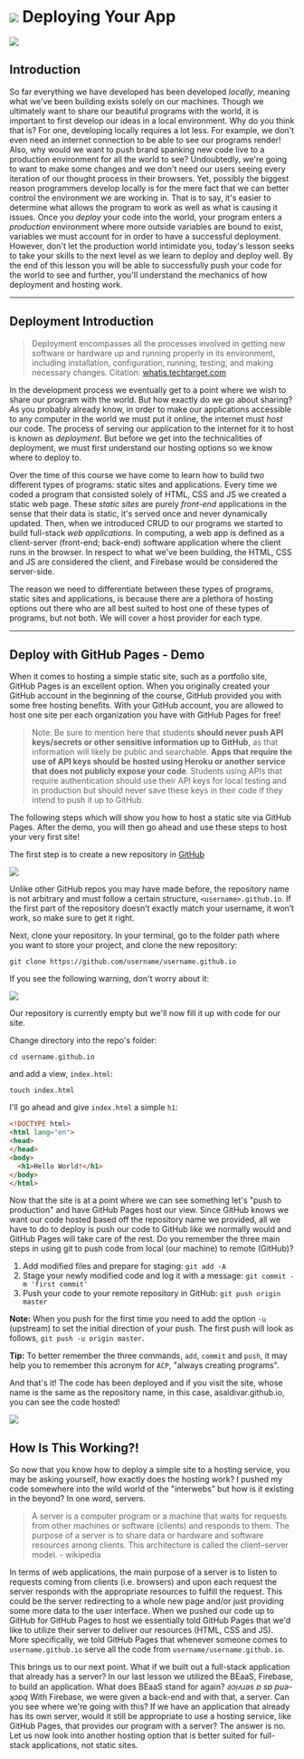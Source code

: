 # ![](https://ga-dash.s3.amazonaws.com/production/assets/logo-9f88ae6c9c3871690e33280fcf557f33.png) Deploying Your App 

<a href='https://vimeo.com/165443421'>
  <img src='https://dl.dropbox.com/s/rhaz8izly3spri9/Screenshot%202016-05-05%2011.48.42.png?dl=0'>
</a>

## Introduction

So far everything we have developed has been developed _locally_, meaning what we've been building exists solely on our machines. Though we ultimately want to share our beautiful programs with the world, it is important to first develop our ideas in a local environment. Why do you think that is? For one, developing locally requires a lot less. For example, we don't even need an internet connection to be able to see our programs render! Also, why would we want to push brand spanking new code live to a production environment for all the world to see? Undoubtedly, we're going to want to make some changes and we don't need our users seeing every iteration of our thought process in their browsers. Yet, possibly the biggest reason programmers develop locally is for the mere fact that we can better control the environment we are working in. That is to say, it's easier to determine what allows the program to work as well as what is causing it issues. Once you _deploy_ your code into the world, your program enters a _production_ environment where more outside variables are bound to exist, variables we must account for in order to have a successful deployment. However, don't let the production world intimidate you, today's lesson seeks to take your skills to the next level as we learn to deploy and deploy well. By the end of this lesson you will be able to successfully push your code for the world to see and further, you'll understand the mechanics of how deployment and hosting work.

---

<a name = "introduction1"></a>
## Deployment Introduction

> Deployment encompasses all the processes involved in getting new software or hardware up and running properly in its environment, including installation, configuration, running, testing, and making necessary changes. Citation: [whatis.techtarget.com](whatis.techtarget.com)

In the development process we eventually get to a point where we wish to share our program with the world. But how exactly do we go about sharing? As you probably already know, in order to make our applications accessible to any computer in the world we must put it online, the internet must _host_ our code. The process of serving our application to the internet for it to host is known as _deployment_. But before we get into the technicalities of deployment, we must first understand our hosting options so we know where to deploy to.

Over the time of this course we have come to learn how to build two different types of programs: static sites and applications. Every time we coded a program that consisted solely of HTML, CSS and JS we created a static web page. These _static sites_ are purely _front-end_ applications in the sense that their data is static, it's served once and never dynamically updated. Then, when we introduced CRUD to our programs we started to build full-stack _web applications_. In computing, a web app is defined as a client-server (front-end; back-end) software application where the client runs in the browser. In respect to what we've been building, the HTML, CSS and JS are considered the client, and Firebase would be considered the server-side.

The reason we need to differentiate between these types of programs, static sites and applications, is because there are a plethora of hosting options out there who are all best suited to host one of these types of programs, but not both. We will cover a host provider for each type.

---

<a name = "demo1"></a>
## Deploy with GitHub Pages - Demo

When it comes to hosting a simple static site, such as a portfolio site, GitHub Pages is an excellent option. When you originally created your GitHub account in the beginning of the course, GitHub provided you with some free hosting benefits. With your GitHub account, you are allowed to host one site per each organization you have with GitHub Pages for free!

> Note: Be sure to mention here that students **should never push API keys/secrets or other sensitive information up to GitHub**, as that information will likely be public and searchable. **Apps that require the use of API keys should be hosted using Heroku or another service that does not publicly expose your code**. Students using APIs that require authentication should use their API keys for local testing and in production but should never save these keys in their code if they intend to push it up to GitHub.

The following steps which will show you how to host a static site via GitHub Pages. After the demo, you will then go ahead and use these steps to host your very first site!

The first step is to create a new repository in [GitHub](https://github.com/)

![](https://s3.amazonaws.com/f.cl.ly/items/0i070B2z0g281N1O121N/Image%202016-01-05%20at%207.59.14%20PM.png?v=f87cabf8)

Unlike other GitHub repos you may have made before, the repository name is not arbitrary and must follow a certain structure, `<username>.github.io`. If the first part of the repository doesn’t exactly match your username, it won’t work, so make sure to get it right.

Next, clone your repository. In your terminal, go to the folder path where you want to store your project, and clone the new repository:

`git clone https://github.com/username/username.github.io`

If you see the following warning, don't worry about it:

![](https://s3.amazonaws.com/f.cl.ly/items/0E2E1n21450j3W3X473K/Image%202016-01-05%20at%208.17.48%20PM.png?v=5debf067)

Our repository is currently empty but we'll now fill it up with code for our site.

Change directory into the repo's folder:

`cd username.github.io`

and add a view, `index.html`:

`touch index.html`

I'll go ahead and give `index.html` a simple `h1`:

```html
<!DOCTYPE html>
<html lang="en">
<head>
</head>
<body>
  <h1>Hello World!</h1>
</body>
</html>
```

Now that the site is at a point where we can see something let's "push to production" and have GitHub Pages host our view. Since GitHub knows we want our code hosted based off the repository name we provided, all we have to do to deploy is push our code to GitHub like we normally would and GitHub Pages will take care of the rest. Do you remember the three main steps in using git to push code from local (our machine) to remote (GitHub)?

1. Add modified files and prepare for staging: `git add -A`
2. Stage your newly modified code and log it with a message: `git commit -m 'first commit'`
3. Push your code to your remote repository in GitHub: `git push origin master`

**Note:** When you push for the first time you need to add the option `-u` (upstream) to set the initial direction of your push. The first push will look as follows, `git push -u origin master`.

**Tip:** To better remember the three commands, `add`, `commit` and `push`, it may help you to remember this acronym for `ACP`, "always creating programs".

And that's it! The code has been deployed and if you visit the site, whose name is the same as the repository name, in this case, asaldivar.github.io, you can see the code hosted!

![](https://s3.amazonaws.com/f.cl.ly/items/0d402V2b441K3O3u0v0E/Image%202016-01-05%20at%209.53.44%20PM.png?v=01751fc6)

<a name = "demo2"></a>
## How Is This Working?!

So now that you know how to deploy a simple site to a hosting service, you may be asking yourself, how exactly does the hosting work? I pushed my code somewhere into the wild world of the "interwebs" but how is it existing in the beyond? In one word, servers.

> A server is a computer program or a machine that waits for requests from other machines or software (clients) and responds to them. The purpose of a server is to share data or hardware and software resources among clients. This architecture is called the client–server model. - wikipedia

In terms of web applications, the main purpose of a server is to listen to requests coming from clients (i.e. browsers) and upon each request the server responds with the appropriate resources to fulfill the request. This could be the server redirecting to a whole new page and/or just providing some more data to the user interface. When we pushed our code up to GitHub for GitHub Pages to host we essentially told GitHub Pages that we'd like to utilize their server to deliver our resources (HTML, CSS and JS). More specifically, we told GitHub Pages that whenever someone comes to `username.github.io` serve all the code from `username/username.github.io`.

This brings us to our next point. What if we built out a full-stack application that already has a server? In our last lesson we utilized the BEaaS, Firebase, to build an application. What does BEaaS stand for again? _ǝɔᴉʌɹǝs ɐ sɐ puǝ-ʞɔɐq_ With Firebase, we were given a back-end and with that, a server. Can you see where we're going with this? If we have an application that already has its own server, would it still be appropriate to use a hosting service, like GitHub Pages, that provides our program with a server? The answer is no. Let us now look into another hosting option that is better suited for full-stack applications, not static sites.
